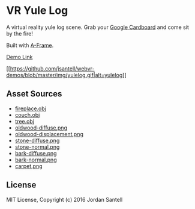 # VR Yule Log

A virtual reality yule log scene. Grab your [Google Cardboard](https://vr.google.com/cardboard/) and come sit by the fire!

Built with [A-Frame](https://aframe.io).

[Demo Link](https://jsantell.github.io/webvr-demos/yulelog)

[[https://github.com/jsantell/webvr-demos/blob/master/img/yulelog.gif|alt=yulelog]]

## Asset Sources

* [fireplace.obj](http://www.turbosquid.com/3d-models/free-fireplace-3d-model/983390)
* [couch.obj](http://www.turbosquid.com/FullPreview/Index.cfm/ID/587657)
* [tree.obj](http://www.turbosquid.com/FullPreview/Index.cfm/ID/632056)
* [oldwood-diffuse.png](http://www.textures.com/download/3dscans0055/127567)
* [oldwood-displacement.png](http://www.textures.com/download/3dscans0055/127567)
* [stone-diffuse.png](http://www.textures.com/download/3dscans0077/128145)
* [stone-normal.png](http://www.textures.com/download/3dscans0077/128145)
* [bark-diffuse.png](http://www.textures.com/download/3dscans0053/127524)
* [bark-normal.png](http://www.textures.com/download/3dscans0053/127524)
* [carpet.png](http://www.textures.com/download/persiancarpets0035/22092)

## License

MIT License, Copyright (c) 2016 Jordan Santell
